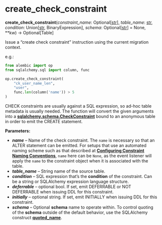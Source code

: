 # create_check_constraint

**create_check_constraint**(*constraint_name*:  Optional\[[str]\], *table_name*:  [str], *condition*:  Union\[[str], BinaryExpression\], *schema*:  Optional\[[str]\] = None, **kw) → Optional\[Table\]

[str]: https://docs.python.org/3/library/stdtypes.html#str
[sqlalchemy.schema.CheckConstraint]: https://docs.sqlalchemy.org/en/14/core/constraints.html#sqlalchemy.schema.CheckConstraint
[Configuring Constraint Naming Conventions]: https://docs.sqlalchemy.org/en/14/core/constraints.html#constraint-naming-conventions
[quoted_name]: https://docs.sqlalchemy.org/en/14/core/sqlelement.html#sqlalchemy.sql.expression.quoted_name

Issue a “create check constraint” instruction using the current migration context.

e.g.:

```python
from alembic import op
from sqlalchemy.sql import column, func

op.create_check_constraint(
    "ck_user_name_len",
    "user",
    func.len(column('name')) > 5
)
```

CHECK constraints are usually against a SQL expression, so ad-hoc table metadata is usually needed. The function will convert the given arguments into a **[sqlalchemy.schema.CheckConstraint]** bound to an anonymous table in order to emit the CREATE statement.

**Parameters:**

* ***name*** – Name of the check constraint. The `name` is necessary so that an ALTER statement can be emitted. For setups that use an automated naming scheme such as that described at **[Configuring Constraint Naming Conventions]**, `name` here can be `None`, as the event listener will apply the `name` to the constraint object when it is associated with the table.
* ***table_name*** – String name of the source table.
* ***condition*** – SQL expression that’s the **condition** of the constraint. Can be a string or SQLAlchemy expression language structure.
* ***deferrable*** – optional bool. If set, emit DEFERRABLE or NOT DEFERRABLE when issuing DDL for this constraint.
* ***initially*** – optional string. If set, emit INITIALLY <value> when issuing DDL for this constraint.
* ***schema*** – Optional **schema** name to operate within. To control quoting of the **schema** outside of the default behavior, use the SQLAlchemy construct **[quoted_name]**.
